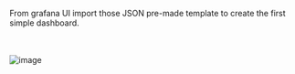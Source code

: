From grafana UI import those JSON pre-made template to create the first simple dashboard.
<br/>
<br/>
<br/>

![image](https://user-images.githubusercontent.com/20860769/207353071-f4469f3a-3586-4142-8296-23c039306e24.png)
